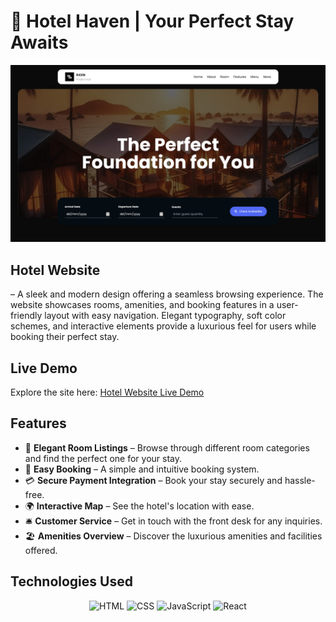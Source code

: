 # 🏨 **Hotel Haven** | Your Perfect Stay Awaits

<div align="center">
  <img src="https://github.com/um-xair/Hotel-Website/blob/main/assets/hotel-website-main.jpg" alt="Hotel Haven Image" />
</div>

## **Hotel Website**  
– A sleek and modern design offering a seamless browsing experience. The website showcases rooms, amenities, and booking features in a user-friendly layout with easy navigation. Elegant typography, soft color schemes, and interactive elements provide a luxurious feel for users while booking their perfect stay.

## **Live Demo**  
Explore the site here: [Hotel Website Live Demo](https://r4xn.netlify.app/website/hotel.html)  

## **Features**  
- 🏡 **Elegant Room Listings** – Browse through different room categories and find the perfect one for your stay.  
- 📅 **Easy Booking** – A simple and intuitive booking system.  
- 💳 **Secure Payment Integration** – Book your stay securely and hassle-free.  
- 🌍 **Interactive Map** – See the hotel's location with ease.  
- 🛎️ **Customer Service** – Get in touch with the front desk for any inquiries.  
- 🏖️ **Amenities Overview** – Discover the luxurious amenities and facilities offered.  

## **Technologies Used**  

<p align="center">
  <img src="https://cdn.jsdelivr.net/gh/devicons/devicon/icons/html5/html5-original.svg" alt="HTML" width="80"/>
  <img src="https://cdn.jsdelivr.net/gh/devicons/devicon/icons/css3/css3-original.svg" alt="CSS" width="80"/>
  <img src="https://cdn.jsdelivr.net/gh/devicons/devicon/icons/javascript/javascript-original.svg" alt="JavaScript" width="80"/>
  <img src="https://cdn.jsdelivr.net/gh/devicons/devicon/icons/react/react-original.svg" alt="React" width="80"/>
</p>
